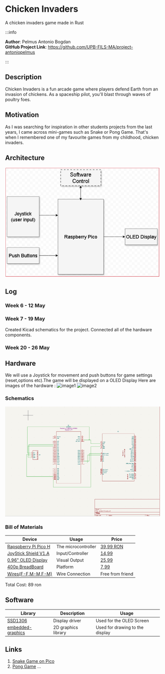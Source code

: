 # Chicken Invaders
A chicken invaders game made in Rust

:::info 

**Author**: Pelmus Antonio Bogdan \
**GitHub Project Link**: https://github.com/UPB-FILS-MA/project-antoniopelmus


:::

## Description

Chicken Invaders is a fun arcade game where players defend Earth from an invasion of chickens.
As a spaceship pilot, you'll blast through waves of poultry foes.

## Motivation

As I was searching for inspiration in other students projects from the last years, I came across mini-games such as Snake or Pong Game.
That's when I remembered one of my favourite games from my childhood, chicken invaders.

## Architecture 

![architecture](architecture.png)

## Log

<!-- write every week your progress here -->

### Week 6 - 12 May

### Week 7 - 19 May
Created Kicad schematics for the project.
Connected all of the hardware components.

### Week 20 - 26 May

## Hardware

We will use a Joystick for movement and push buttons for game settings (reset,options etc).The game will be displayed on a OLED Display
Here are images of the hardware :
![image1](hw1.jpeg)
![image2](hw2.jpeg)
### Schematics

![schematics](schematics.png)

### Bill of Materials

| Device | Usage | Price |
|--------|--------|-------|
| [Rapspberry Pi Pico H](https://www.raspberrypi.com/documentation/microcontrollers/raspberry-pi-pico.html) | The microcontroller | [39,99 RON](https://www.bitmi.ro/placi-de-dezvoltare/placa-de-dezvoltare-raspberry-pi-pico-h-rp2040-264kb-ram-10848.html) |
| [JoyStick Shield V1.A](https://cb-electronics.com/products/funduino-joystick-shield-v1-a-ky-023-shield/) | Input/Controller | [14,99](https://www.bitmi.ro/module-electronice/shield-cu-joystick-si-butoane-compatibil-arduino-10378.html)|
| [0.96" OLED Display](https://randomnerdtutorials.com/guide-for-oled-display-with-arduino/) | Visual Output | [25,99](https://www.bitmi.ro/componente-electronice/ecran-oled-0-96-cu-interfata-iic-i2c-10488.html)|
| [400p BreadBoard](https://static.cs.tme.eu/2018/03/5aaa4f5a91b79/Lecture_1_The_Breadboard.pdf) | Platform | [7,99](https://www.bitmi.ro/electronica/breadboard-400-puncte-pentru-montaje-electronice-rapide-10633.html)|
| [Wires(F-F,M-M,F-M)](https://www.sudatel.sd/storage/2019/12/JUMPER-WIRE-SPECIFICATION.pdf) | Wire Connection | Free from friend |
Total Cost: 89 ron
## Software

| Library | Description | Usage |
|---------|-------------|-------|
| [SSD1306](https://github.com/adafruit/Adafruit_SSD1306) | Display driver | Used for the OLED Screen |
| [embedded-graphics](https://github.com/embedded-graphics/embedded-graphics) | 2D graphics library | Used for drawing to the display |

## Links

<!-- Add a few links that inspired you and that you think you will use for your project -->

1. [Snake Game on Pico](https://www.youtube.com/watch?v=5r_6mbYlLVo)
2. [Pong Game](https://www.youtube.com/watch?v=7DlhFy_pxAk)
...